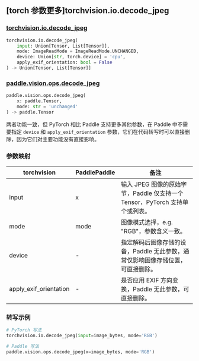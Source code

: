 ## [torch 参数更多]torchvision.io.decode_jpeg

### [torchvision.io.decode_jpeg](https://pytorch.org/vision/main/generated/torchvision.io.decode_jpeg.html)

```python
torchvision.io.decode_jpeg(
    input: Union[Tensor, List[Tensor]],
    mode: ImageReadMode = ImageReadMode.UNCHANGED,
    device: Union[str, torch.device] = 'cpu',
    apply_exif_orientation: bool = False
) -> Union[Tensor, List[Tensor]]
```

### [paddle.vision.ops.decode_jpeg](https://www.paddlepaddle.org.cn/documentation/docs/zh/api/paddle/vision/ops/decode_jpeg_cn.html)

```python
paddle.vision.ops.decode_jpeg(
    x: paddle.Tensor,
    mode: str = 'unchanged'
) -> paddle.Tensor
```

两者功能一致，但 PyTorch 相比 Paddle 支持更多其他参数，在 Paddle 中不需要指定 `device` 和 `apply_exif_orientation` 参数，它们在代码转写时可以直接删除，因为它们对主要功能没有直接影响。

### 参数映射

| torchvision                           | PaddlePaddle       | 备注      |
| ------------------------------------- | ------------------ | -------- |
| input                                 | x                  | 输入 JPEG 图像的原始字节，Paddle 仅支持一个 Tensor，PyTorch 支持单个或列表。|
| mode                                  | mode               | 图像模式选择，e.g. "RGB"，参数含义一致。|
| device                                | -                  | 指定解码后图像存储的设备，Paddle 无此参数，通常仅影响图像存储位置，可直接删除。|
| apply_exif_orientation                | -                  | 是否应用 EXIF 方向变换，Paddle 无此参数，可直接删除。|

### 转写示例

```python
# PyTorch 写法
torchvision.io.decode_jpeg(input=image_bytes, mode='RGB')

# Paddle 写法
paddle.vision.ops.decode_jpeg(x=image_bytes, mode='RGB')
```
